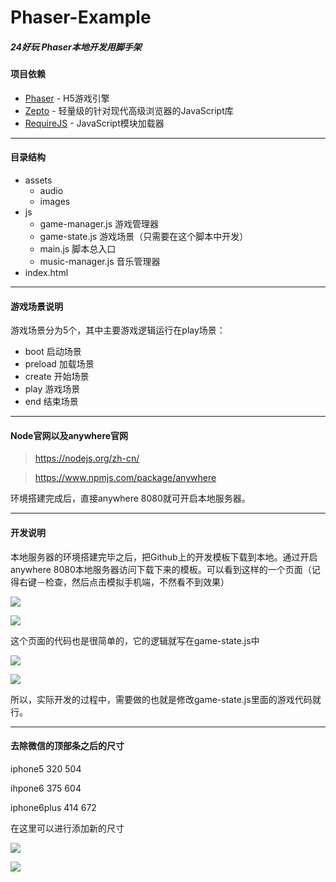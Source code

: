 # Phaser-Example
##### 24好玩 Phaser本地开发用脚手架

#### 项目依赖
- [Phaser](http://phaser.io/) - H5游戏引擎
- [Zepto](http://zeptojs.com/) - 轻量级的针对现代高级浏览器的JavaScript库
- [RequireJS](http://requirejs.org/) - JavaScript模块加载器

---

#### 目录结构
- assets
	- audio
	- images
- js
	- game-manager.js 游戏管理器
	- game-state.js 游戏场景（只需要在这个脚本中开发）
	- main.js 脚本总入口
	- music-manager.js 音乐管理器
- index.html

---

#### 游戏场景说明
游戏场景分为5个，其中主要游戏逻辑运行在play场景：
- boot 启动场景
- preload 加载场景
- create 开始场景
- play 游戏场景
- end 结束场景

---

#### Node官网以及anywhere官网

> https://nodejs.org/zh-cn/

> https://www.npmjs.com/package/anywhere
 
环境搭建完成后，直接anywhere 8080就可开启本地服务器。

---

#### 开发说明

本地服务器的环境搭建完毕之后，把Github上的开发模板下载到本地。通过开启anywhere 8080本地服务器访问下载下来的模板。可以看到这样的一个页面（记得右键－检查，然后点击模拟手机端，不然看不到效果）

![](http://images2015.cnblogs.com/blog/763758/201611/763758-20161128162559599-1856076741.png)

![](http://images2015.cnblogs.com/blog/763758/201611/763758-20161128162054787-963110631.png)

这个页面的代码也是很简单的，它的逻辑就写在game-state.js中

![](http://images2015.cnblogs.com/blog/763758/201611/763758-20161128163129115-290762067.png)


![](http://images2015.cnblogs.com/blog/763758/201611/763758-20161128163238990-1907238409.png)

所以，实际开发的过程中，需要做的也就是修改game-state.js里面的游戏代码就行。

---

#### 去除微信的顶部条之后的尺寸

iphone5 320 504

ihpone6 375 604

iphone6plus 414 672

在这里可以进行添加新的尺寸

![](http://images2015.cnblogs.com/blog/763758/201611/763758-20161128173902021-466689851.png)

![](http://images2015.cnblogs.com/blog/763758/201611/763758-20161128173925115-780447852.png)

